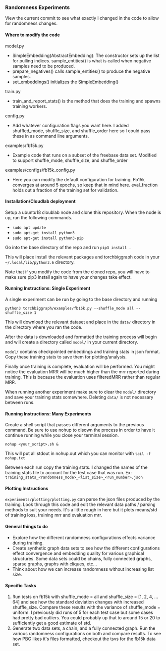 ### Randomness Experiments ###

View the current commit to see what exactly I changed in the code to allow for randomness changes.

#### Where to modify the code ####

model.py
* SimpleEmbedding(AbstractEmbedding): The constructor sets up the list for pulling indices. sample_entities() 
is what is called when negative samples need to be produced.
* prepare_negatives() calls sample_entities() to produce the negative samples.
* set_embeddings() initializes the SimpleEmbedding() 

train.py
* train_and_report_stats() is the method that does the training and spawns training workers. 


config.py
* Add whatever configuration flags you want here. I added shuffled_mode, shuffle_size, and shuffle_order here so I could pass these in as command line arguments.

examples/fb15k.py
* Example code that runs on a subset of the freebase data set. Modified to support shuffle_mode, shuffle_size, and shuffle_order

examples/configs/fb15k_config.py
* Here you can modify the default configuration for training. Fb15k converges at around 5 epochs, so keep that in mind here. eval_fraction holds out a fraction of the training set for validation. 

#### Installation/Cloudlab deployment ####
Setup a ubuntu18 cloublab node and clone this repository. When the node is up, run the following commands.

* `sudo apt update`
* `sudo apt-get install python3`
* `sudo apt-get install python3-pip`

Go into the base directory of the repo and run `pip3 install .`

This will place install the relevant packages and torchbiggraph code in your `~/.local/lib/python3.6` directory. 

Note that if you modify the code from the cloned repo, you will have to make sure pip3 install again to have your changes take effect.

#### Running Instructions: Single Experiment ####
A single experiment can be run by going to the base directory and running

`python3 torchbiggraph/examples/fb15k.py --shuffle_mode all --shuffle_size 1`

This will download the relevant dataset and place in the `data/` directory in the directory where you ran the code.

After the data is downloaded and formatted the training process will begin and will create a directory called `model/` in your current directory. 

`model/` contains checkpointed embeddings and training stats in json format. Copy these training stats to save them for plotting/analysis.


Finally once training is complete, evaluation will be performed. You might notice the evaluation MRR will be much higher than the mrr reported during training. This is because the evaluation uses filteredMRR rather than regular MRR.

When running another experiment make sure to clear the `model/` directory and save your training stats somewhere. Deleting `data/` is not necessary between runs. 

#### Running Instructions: Many Experiments ####
Create a shell script that passes different arguments to the previous command. Be sure to use nohup to disown the process in order to have it continue running while you close your terminal session.

`nohup <your_script>.sh &`

This will put all stdout in nohup.out which you can monitor with `tail -f nohup.txt`

Between each run copy the training stats. I changed the names of the training stats file to account for the test case that was run. Ex: `training_stats_<randomness_mode>_<list_size>_<run_number>.json`
#### Plotting Instructions ####

`experiments/plotting/plotting.py` can parse the json files produced by the training. Look through this code and edit the relevant data paths / parsing methods to suit your needs. It's a little rough in here but it plots means/std of training loss, training mrr and evaluation mrr.

#### General things to do ####
* Explore how the different randomness configurations effects variance during training. 
* Create synthetic graph data sets to see how the different configurations effect convergence and embedding quality for various graphical structures. Some data sets could be chains, fully connected graphs, sparse graphs, graphs with cliques, etc...
* Think about how we can increase randomness without increasing list size. 

#### Specific Tasks ####
1. Run tests on fb15k with shuffle_mode = all and shuffle_size = [1, 2, 4, ... 64] and see how the standard deviation changes with increased shuffle_size. Compare these results with the variance of shuffle_mode = uniform. I previously did runs of 5 for each test case but some cases had pretty bad outliers. You could probably up that to around 15 or 20 to sufficiently get a good estimate of std. 
2. Generate two data sets, a chain, and a fully connected graph. Run the various randomness configurations on both and compare results. To see how PBG likes it's files formatted, checkout the tsvs for the fb15k data set.
